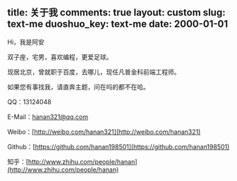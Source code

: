 title: 关于我
comments: true
layout: custom
slug: text-me
duoshuo_key: text-me
date: 2000-01-01
---

Hi，我是阿安

双子座，宅男，喜欢编程，更爱足球。

现居北京，曾就职于百度，去哪儿，现任凡普金科前端工程师。

如果您有事找我，请直奔主题，问在吗的都不在哈。

QQ：13124048

E-Mail：hanan321@qq.com

Weibo：[http://weibo.com/hanan321](http://weibo.com/hanan321)

Github：[https://github.com/hanan198501](https://github.com/hanan198501)

知乎：[http://www.zhihu.com/people/hanan](http://www.zhihu.com/people/hanan)